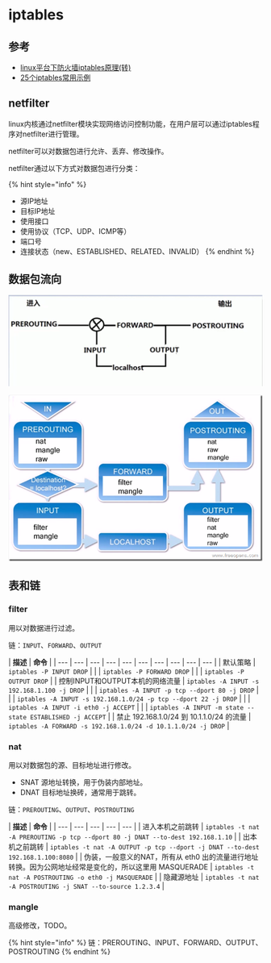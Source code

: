 # iptables

## 参考

* [linux平台下防火墙iptables原理\(转\)](http://www.cnblogs.com/ggjucheng/archive/2012/08/19/2646466.html)
* [25个iptables常用示例](https://www.cnblogs.com/bill1015/p/6847841.html)

## netfilter

linux内核通过netfilter模块实现网络访问控制功能，在用户层可以通过iptables程序对netfilter进行管理。

netfilter可以对数据包进行允许、丢弃、修改操作。

netfilter通过以下方式对数据包进行分类：

{% hint style="info" %}
* 源IP地址
* 目标IP地址
* 使用接口
* 使用协议（TCP、UDP、ICMP等）
* 端口号
* 连接状态（new、ESTABLISHED、RELATED、INVALID）
{% endhint %}

## 数据包流向

![](../.gitbook/assets/qq-jie-tu-20180507160859.png)

![](../.gitbook/assets/2012081915413532.png)

## 表和链

### filter

用以对数据进行过滤。

链：`INPUT`、`FORWARD`、`OUTPUT`

| **描述** | **命令** |
| --- | --- | --- | --- | --- | --- | --- | --- | --- | --- |
| 默认策略 | `iptables -P INPUT DROP` |
|  | `iptables -P FORWARD DROP` |
|  | `iptables -P OUTPUT DROP` |
| 控制INPUT和OUTPUT本机的网络流量 | `iptables -A INPUT -s 192.168.1.100 -j DROP` |
|  | `iptables -A INPUT -p tcp --dport 80 -j DROP` |
|  | `iptables -A INPUT -s 192.168.1.0/24 -p tcp --dport 22 -j DROP` |
|  | `iptables -A INPUT -i eth0 -j ACCEPT` |
|  | `iptables -A INPUT -m state --state ESTABLISHED -j ACCEPT` |
| 禁止 192.168.1.0/24 到 10.1.1.0/24 的流量 | `iptables -A FORWARD -s 192.168.1.0/24 -d 10.1.1.0/24 -j DROP` |

### nat

用以对数据包的源、目标地址进行修改。

* SNAT 源地址转换，用于伪装内部地址。
* DNAT 目标地址换砖，通常用于跳转。

链：`PREROUTING`、`OUTPUT`、`POSTROUTING`

| **描述** | **命令** |
| --- | --- | --- | --- | --- |
| 进入本机之前跳转 | `iptables -t nat -A PREROUTING -p tcp --dport 80 -j DNAT --to-dest 192.168.1.10` |
| 出本机之前跳转 | `iptables -t nat -A OUTPUT -p tcp --dport -j DNAT --to-dest 192.168.1.100:8080` |
| 伪装，一般意义的NAT，所有从 eth0 出的流量进行地址转换。因为公网地址经常是变化的，所以这里用 MASQUERADE | `iptables -t nat -A POSTROUTING -o eth0 -j MASQUERADE` |
| 隐藏源地址 | `iptables -t nat -A POSTROUTING -j SNAT --to-source 1.2.3.4` |

### mangle

高级修改，TODO。

{% hint style="info" %}
 链：PREROUTING、INPUT、FORWARD、OUTPUT、POSTROUTING
{% endhint %}



